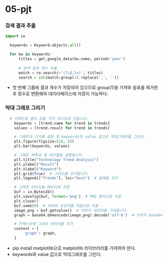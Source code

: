 # 05-pjt

### 검색 결과 추출
```python
import io

  keywords = Keyword.objects.all()

  for kw in keywords:
      titles = get_google_data(kw.name, period='year')
      
      # 검색 결과 개수 추출
      match = re.search(r'([\d,]+)', titles)
      search = int(match.group(1).replace(',', ''))
```
- 첫 번째 그룹에 결과 개수가 저장되어 있으므로 group(1)을 가져와 쉼표를 제거한 후 정수로 변환해야 데이터베이스에 저장이 가능하다.

### 막대 그래프 그리기
```python
  # 키워드와 결과 값을 각각 리스트로 만듭니다.
    keywords = [trend.name for trend in trends]
    values = [trend.result for trend in trends]

    # 그래프의 크기를 설정 후 keywords와 value 값으로 막대그래프를 그린다.
    plt.figure(figsize=(10, 6))
    plt.bar(keywords, values)

    # 그래프 제목과 축 레이블을 설정합니다.
    plt.title("Technology Trend Analysis")
    plt.ylabel("Result")
    plt.xlabel("Keyword")
    plt.grid(True)  # 그리드를 추가합니다.
    plt.legend(["Trends"], loc="best")  # 범례를 추가

    # 그래프 이미지를 메모리에 저장
    buf = io.BytesIO()
    plt.savefig(buf, format='png')  # PNG 형식으로 저장
    plt.close()
    buf.seek(0)  # 버퍼의 포인터를 처음으로 이동
    image_png = buf.getvalue()  # 이미지 데이터를 가져옵니다.
    graph = base64.b64encode(image_png).decode('utf-8')  # 이미지 base64로 인코딩

    # 컨텍스트에 그래프 데이터를 추가
    context = {
        'graph': graph,
    }
```
- pip install matplotlib으로 matplotlib 라이브러리를 가져와야 한다.
- keywords와 value 값으로 막대그래프를 그린다.